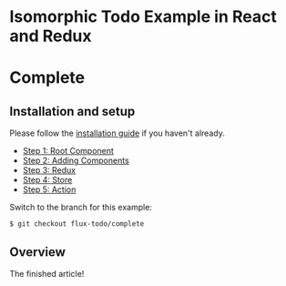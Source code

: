 # Isomorphic Todo Example in React and Redux

# Complete

## Installation and setup

Please follow the [installation guide](https://github.com/SiCurious/react-examples/wiki/Installation-and-setup) if you haven't already.

* [Step 1: Root Component](https://github.com/SiCurious/react-examples/tree/flux-todo/step-1)
* [Step 2: Adding Components](https://github.com/SiCurious/react-examples/tree/flux-todo/step-2)
* [Step 3: Redux](https://github.com/SiCurious/react-examples/tree/flux-todo/step-3)
* [Step 4: Store](https://github.com/SiCurious/react-examples/tree/flux-todo/step-4)
* [Step 5: Action](https://github.com/SiCurious/react-examples/tree/flux-todo/step-5)

Switch to the branch for this example:

```
$ git checkout flux-todo/complete
```

## Overview

The finished article!
